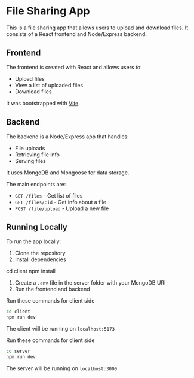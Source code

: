 # File Sharing App

This is a file sharing app that allows users to upload and download files. It consists of a React frontend and Node/Express backend.

## Frontend

The frontend is created with React and allows users to:

- Upload files
- View a list of uploaded files
- Download files

It was bootstrapped with [Vite](https://vitejs.dev/).

## Backend

The backend is a Node/Express app that handles:

- File uploads 
- Retrieving file info
- Serving files

It uses MongoDB and Mongoose for data storage.

The main endpoints are:

- `GET /files` - Get list of files
- `GET /files/:id` - Get info about a file 
- `POST /file/upload` - Upload a new file

## Running Locally

To run the app locally:

1. Clone the repository
2. Install dependencies


cd client
npm install

1. Create a `.env` file in the server folder with your MongoDB URI
2. Run the frontend and backend


Run these commands for client side
```bash
cd client
npm run dev
```
The client will be running on `localhost:5173`

Run these commands for client side
```bash
cd server
npm run dev
```

The server will be running on `localhost:3000`
